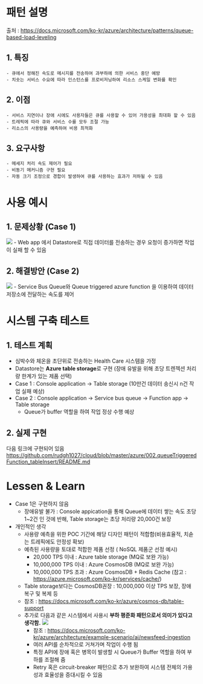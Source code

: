 # 패턴 설명
 출처 : https://docs.microsoft.com/ko-kr/azure/architecture/patterns/queue-based-load-leveling
 
## 1. 특징
    - 큐에서 정해진 속도로 메시지를 전송하여 과부하에 의한 서비스 중단 예방
    - 치솟는 서비스 수요에 따라 인스턴스를 프로비저닝하여 리소스 스케일 변화를 확인
    
## 2. 이점
    - 서비스 지연이나 장애 시에도 사용자들은 큐를 사용할 수 있어 가용성을 최대화 할 수 있음
    - 트레픽에 따라 큐와 서비스 수를 모두 조절 가능
    - 리소스의 사용량을 예측하여 비용 최적화
    
## 3. 요구사항
    - 메세지 처리 속도 제어가 필요
    - 비동기 메커니즘 구현 필요
    - 자동 크기 조정으로 경합이 발생하여 큐를 사용하는 효과가 저하될 수 있음

# 사용 예시

## 1. 문제상황 (Case 1)
<img src="https://docs.microsoft.com/ko-kr/azure/architecture/patterns/_images/queue-based-load-leveling-overwhelmed.png"></img>
    - Web app 에서 Datastore로 직접 데이터를 전송하는 경우 요청이 증가하면 작업이 실패 할 수 있음
   
## 2. 해결방안 (Case 2)
<img src="https://docs.microsoft.com/ko-kr/azure/architecture/patterns/_images/queue-based-load-leveling-function.png"></img>
    - Service Bus Queue와 Queue triggered azure function 을 이용하여 데이터 저장소에 전달하는 속도를 제어
   
# 시스템 구축 테스트
## 1. 테스트 계획
- 심박수와 체온을 초단위로 전송하는 Health Care 시스템을 가정
- Datastore는 **Azure table storage**로 구현 (장애 유발을 위해 초당 트렌젝션 처리량 한계가 있는 제품 선택)
- Case 1 : Console application -> Table storage (10만건 데이터 송신시 n건 작업 실패 예상)
- Case 2 : Console application -> Service bus queue -> Function app -> Table storage
  - Queue가 buffer 역할을 하여 작업 정상 수행 예상

## 2. 실제 구현
다음 링크에 구현되어 있음
https://github.com/rudgh1027/cloud/blob/master/azure/002.queueTriggeredFunction_tableInsert/README.md

# Lessen & Learn
- Case 1은 구현하지 않음
  - 장애유발 불가 : Console appication을 통해 Queue에 데이터 쌓는 속도 초당 1~2건 인 것에 반해, Table storage는 초당 처리량 20,000건 보장
- 개인적인 생각
  - 사용량 예측을 위한 POC 기간에 해당 디자인 패턴이 적합함(비용효율적, 치솓는 트레픽에도 안정성 확보)
  - 예측된 사용량을 토대로 적합한 제품 선정 ( NoSQL 제품군 선정 예시)
    - 20,000 TPS 이내 : Azure table storage (MQ로 보완 가능)
    - 10,000,000 TPS 이내 : Azure CosmosDB  (MQ로 보완 가능)
    - 10,000,000 TPS 초과 : Azure CosmosDB + Redis Cache  (참고 : https://azure.microsoft.com/ko-kr/services/cache/)
  - Table storage보다는 CosmosDB권장 : 10,000,000 이상 TPS 보장, 장애 복구 및 복제 등 
  - 참조 : https://docs.microsoft.com/ko-kr/azure/cosmos-db/table-support
  - 추가로 다음과 같은 시스템에서 사용시 **부하 평준화 패턴으로서 의미가 있다고 생각함.**
   <img src="https://docs.microsoft.com/ko-kr/azure/architecture/example-scenario/ai/media/mass-ingestion-newsfeeds-architecture.png"></img>
    - 참조 : https://docs.microsoft.com/ko-kr/azure/architecture/example-scenario/ai/newsfeed-ingestion
    - 여러 API를 순차적으로 거쳐가며 작업이 수행 됨
    - 특정 API에 장애 혹은 병목이 발생할 시 Queue가 Buffer 역할을 하여 부하를 조절해 줌
    - Retry 혹은 circuit-breaker 패턴으로 추가 보완하여 시스템 전체의 가용성과 효율성을 증대시킬 수 있음
  
